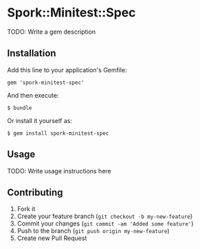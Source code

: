 # Spork::Minitest::Spec

TODO: Write a gem description

## Installation

Add this line to your application's Gemfile:

    gem 'spork-minitest-spec'

And then execute:

    $ bundle

Or install it yourself as:

    $ gem install spork-minitest-spec

## Usage

TODO: Write usage instructions here

## Contributing

1. Fork it
2. Create your feature branch (`git checkout -b my-new-feature`)
3. Commit your changes (`git commit -am 'Added some feature'`)
4. Push to the branch (`git push origin my-new-feature`)
5. Create new Pull Request
